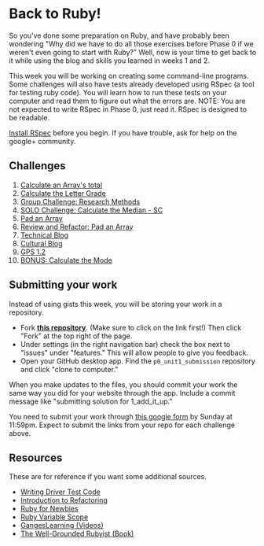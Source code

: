 # Back to Ruby!

So you've done some preparation on Ruby, and have probably been wondering "Why did we have to do all those exercises before Phase 0 if we weren't even going to start with Ruby?" Well, now is your time to get back to it while using the blog and skills you learned in weeks 1 and 2. 

This week you will be working on creating some command-line programs. Some challenges will also have tests already developed using RSpec (a tool for testing ruby code). You will learn how to run these tests on your computer and read them to figure out what the errors are. NOTE: You are not expected to write RSpec in Phase 0, just read it. RSpec is designed to be readable. 

[Install RSpec](http://code.tutsplus.com/tutorials/ruby-for-newbies-testing-with-rspec--net-21297) before you begin. If you have trouble, ask for help on the google+ community.


## Challenges
1. [Calculate an Array's total](1_add_it_up.md)
2. [Calculate the Letter Grade](2_calculate_letter_grade.md)
3. [Group Challenge: Research Methods](group_challenge_research_methods.md)
4. [SOLO Challenge: Calculate the Median - SC](4_calculate_median_solo_challenge.md)
5. [Pad an Array](5_pad_array.md)
6. [Review and Refactor: Pad an Array](6_rr_pad_array.md)
7. [Technical Blog](7_technical_blog.md)
8. [Cultural Blog](8_cultural_blog.md)
9. [GPS 1.2](9_gps1.2.md)
9. [BONUS: Calculate the Mode](10_BONUS_mode.md)


## Submitting your work
Instead of using gists this week, you will be storing your work in a repository. 
- Fork [**this repository**](https://github.com/Devbootcamp/p0_unit1_submission). (Make sure to click on the link first!) Then click "Fork" at the top right of the page. 
- Under settings (in the right navigation bar) check the box next to "issues" under "features." This will allow people
  to give you feedback.
- Open your GitHub desktop app. Find the `p0_unit1_submission` repository and click "clone to computer." 

When you make updates to the files, you should commit your work the same way you did for your website through the app. Include a commit message like "submitting solution for 1_add_it_up."

You need to submit your work through [this google form]() by Sunday at 11:59pm. Expect to submit the links from your repo for each challenge above. 


## Resources
These are for reference if you want some additional sources. 
- [Writing Driver Test Code](https://gist.github.com/dbc-challenges/5aea3150ddec2aec1007)
- [Introduction to Refactoring](http://sourcemaking.com/refactoring/introduction-to-refactoring)   
- [Ruby for Newbies](http://net.tutsplus.com/sessions/ruby-for-newbies)  
- [Ruby Variable Scope](http://www.techotopia.com/index.php/Ruby_Variable_Scope) 
- [GangesLearning (Videos)](https://www.youtube.com/user/GangesLearning)
- [The Well-Grounded Rubyist (Book)](http://www.manning.com/black2/)  